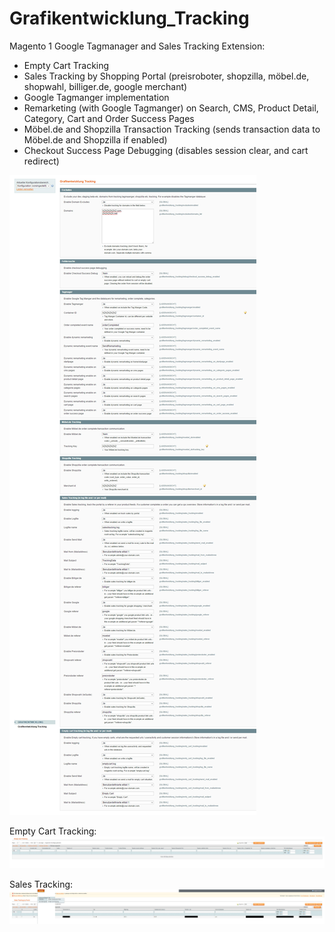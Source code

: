 # Grafikentwicklung_Tracking
Magento 1 Google Tagmanager and Sales Tracking Extension:
- Empty Cart Tracking
- Sales Tracking by Shopping Portal (preisroboter, shopzilla, möbel.de, shopwahl, billiger.de, google merchant)
- Google Tagmanger implementation
- Remarketing (with Google Tagmanger) on Search, CMS, Product Detail, Category, Cart and Order Success Pages
- Möbel.de and Shopzilla Transaction Tracking (sends transaction data to Möbel.de and Shopzilla if enabled)
- Checkout Success Page Debugging (disables session clear, and cart redirect)



![Alt text](screenshots/config.jpg?raw=true "Config")

Empty Cart Tracking:
![Alt text](screenshots/empty_cart_tracking.jpg?raw=true "empty cart tracking")

Sales Tracking:
![Alt text](screenshots/sales_tracking.jpg?raw=true "sales tracking")
